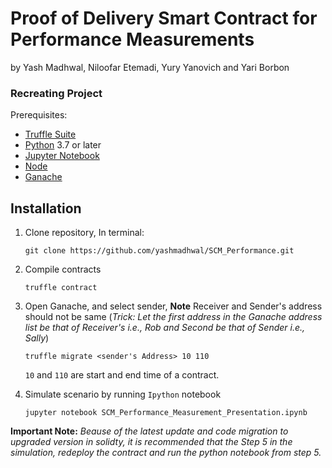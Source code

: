 # Proof of Delivery Smart Contract for Performance Measurements
by Yash Madhwal, Niloofar Etemadi, Yury Yanovich and Yari Borbon

### Recreating Project
Prerequisites:
- [Truffle Suite](https://trufflesuite.com/)
- [Python](https://www.python.org/) 3.7 or later
- [Jupyter Notebook](https://jupyter.org/install)
- [Node](https://nodejs.org/en/download/)
- [Ganache](https://trufflesuite.com/blog/introducing-ganache-7/index.html)

## Installation

1. Clone repository, In terminal: 
    ```
    git clone https://github.com/yashmadhwal/SCM_Performance.git
    ```
    
2. Compile contracts
    ```
    truffle contract
    ```
3. Open Ganache, and select sender, **Note** Receiver and Sender's address should not be same 
 (_Trick: Let the first address in the Ganache address list be that of Receiver's i.e., Rob and Second be that of Sender i.e., Sally_) 
    ```
    truffle migrate <sender's Address> 10 110
    ```
    `10` and `110` are start and end time of a contract.
4. Simulate scenario by running `Ipython` notebook
    ```
    jupyter notebook SCM_Performance_Measurement_Presentation.ipynb
    ```
    
**Important Note:** _Beause of the latest update and code migration to upgraded version in solidty, it is recommended that the Step 5 in the simulation, redeploy the contract and run the python notebook from step 5._
